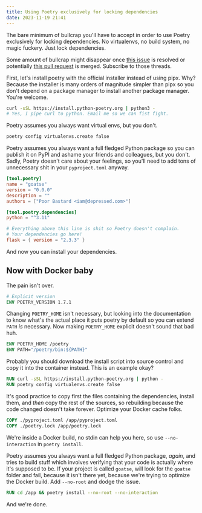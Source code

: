 ```yaml
---
title: Using Poetry exclusively for locking dependencies
date: 2023-11-19 21:41
---
```


The bare minimum of bullcrap you'll have to accept in order to use Poetry exclusively for locking dependencies. No virtualenvs, no build system, no magic fuckery. Just lock dependencies.

Some amount of bullcrap might disappear once [this issue](https://github.com/python-poetry/poetry/issues/1132) is resolved or potentially [this pull request](https://github.com/python-poetry/poetry/pull/8650) is merged. Subscribe to those threads.

First, let's install poetry with the official installer instead of using pipx. Why? Because the installer is many orders of magnitude simpler than pipx so you don't depend on a package manager to install another package manager. You're welcome.

```bash
curl -sSL https://install.python-poetry.org | python3 -
# Yes, I pipe curl to python. Email me so we can fist fight.
```

Poetry assumes you always want virtual envs, but you don't.

```bash
poetry config virtualenvs.create false
```

Poetry assumes you always want a full fledged Python package so you can publish it on PyPI and ashame your friends and colleagues, but you don't. Sadly, Poetry doesn't care about your feelings, so you'll need to add tons of unnecessary shit in your `pyproject.toml` anyway.

```toml
[tool.poetry]
name = "goatse"
version = "0.0.0"
description = ""
authors = ["Poor Bastard <iam@depressed.com>"]

[tool.poetry.dependencies]
python = "^3.11"

# Everything above this line is shit so Poetry doesn't complain.
# Your dependencies go here!
flask = { version = "2.3.3" }
```

And now you can install your dependencies.

## Now with Docker baby

The pain isn't over.

```dockerfile
# Explicit version
ENV POETRY_VERSION 1.7.1
```

Changing `POETRY_HOME` isn't necessary, but looking into the documentation to know what's the actual place it puts poetry by default so you can extend `PATH` _is_ necessary. Now making `POETRY_HOME` explicit doesn't sound that bad huh.

```dockerfile
ENV POETRY_HOME /poetry
ENV PATH="/poetry/bin:${PATH}"
```

Probably you should download the install script into source control and copy it into the container instead. This is an example okay?

```dockerfile
RUN curl -sSL https://install.python-poetry.org | python -
RUN poetry config virtualenvs.create false
```

It's good practice to copy first the files containing the dependencies, install them, and _then_ copy the rest of the sources, so rebuilding because the code changed doesn't take forever. Optimize your Docker cache folks.

```dockerfile
COPY ./pyproject.toml /app/pyproject.toml
COPY ./poetry.lock /app/poetry.lock
```

We're inside a Docker build, no stdin can help you here, so use `--no-interaction` in `poetry install`.

Poetry assumes you always want a full fledged Python package, _again_, and tries to build stuff which involves verifying that your code is actually where it's supposed to be. If your project is called `goatse`, will look for the `goatse` folder and fail, because it isn't there yet, because we're trying to optimize the Docker build. Add `--no-root` and dodge the issue.

```dockerfile
RUN cd /app && poetry install --no-root --no-interaction
```

And we're done.
